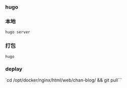 ### hugo

### **本地**

`hugo server`

### **打包**

`hugo`

### **deplay**

`cd /opt/docker/nginx/html/web/chan-blog/ && git pull```
